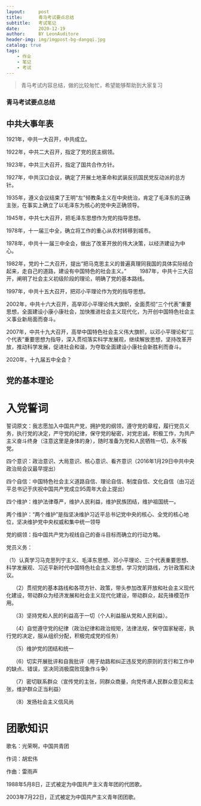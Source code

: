 ```yaml
---
layout:     post
title:      青马考试要点总结
subtitle:   考试笔记
date:       2020-12-19
author:     BY LeonAuditore
header-img: img/imgpost-bg-dangqi.jpg
catalog: true
tags:
    - 作业
    - 笔记
    - 考试
---
```

>青马考试内容总结，做的比较匆忙，希望能够帮助到大家复习

### 青马考试要点总结
## 中共大事年表
1921年，中共一大召开，中共成立。

1922年，中共二大召开，指定了党的民主纲领。

1923年，中共三大召开，指定了国共合作方针。

1927年，中共汉口会议，确定了开展土地革命和武装反抗国民党反动派的总方针。

1935年，遵义会议结束了王明“左”倾教条主义在中央统治，肯定了毛泽东的正确主张，在事实上确立了以毛泽东为核心的党中央正确领导。

1945年，中共七大召开，把毛泽东思想作为党的指导思想。

1978年，十一届三中全，确立将工作的重心从农村转移到城市。

1978年，中共十一届三中全会，做出了改革开放的伟大决策，以经济建设为中心。

1982年，党的十二大召开，提出“把马克思主义的普遍真理同我国的具体实际结合起来，走自己的道路，建设有中国特色的社会主义。”
　　
1987年，中共十三大召开，阐明了社会主义初级阶段的理论，明确了党的基本路线。

1997年，中共十五大召开，把邓小平理论作为党的指导思想。

2002年，中共十六大召开，高举邓小平理论伟大旗帜，全面贯彻“三个代表”重要思想，全面建设小康小康社会，加快推进社会主义现代化，为开创中国特色社会主义事业新局面而奋斗。

2007年，中共十九大召开，高举中国特色社会主义伟大旗帜，以邓小平理论和“三个代表”重要思想为指导，深入贯彻落实科学发展观，继续解放思想，坚持改革开放，推动科学发展，促进社会和谐，为夺取全面建设小康社会新胜利而奋斗。

2020年，十九届五中全会？

## 党的基本理论

# 入党誓词
誓词原文：我志愿加入中国共产党，拥护党的纲领，遵守党的章程，履行党员义务，执行党的决定，严守党的纪律，保守党的秘密，对党忠诚，积极工作，为共产主义奋斗终身（注意这里是身体的身），随时准备为党和人民牺牲一切，永不叛党。

四个意识：政治意识、大局意识、核心意识、看齐意识（2016年1月29日中共中央政治局会议最早提出）

四个自信：中国特色社会主义道路自信、理论自信、制度自信、文化自信（由习近平总书记于庆祝中国共产党成立95周年大会上提出）

四个维护：维护法律尊严，维护人民利益，维护民族团结，维护祖国统一。

两个维护：“两个维护”是指坚决维护习近平总书记党中央的核心、全党的核心地位，坚决维护党中央权威和集中统一领导

党的纲领：指中国共产党为视线自己的奋斗目标而确立的行动方略。

党员义务：

   （1）认真学习马克思列宁主义、毛泽东思想、邓小平理论、三个代表重要思想、科学发展观、习近平新时代中国特色社会主义思想，学习党的路线，方针政策和决议。

　 （2）贯彻党的基本路线和各项方针、政策，带头参加改革开放和社会主义现代化建设，带动群众为经济发展和社会主义现代化建设，带动群众，起先锋模范作用。

　 （3）坚持党和人民的利益高于一切（个人利益服从党和人民利益）。

　 （4）自觉遵守党的纪律（政治纪律和政治规矩，法律法规，保守国家秘密，执行党的决定，服从组织分配，积极完成党的任务）

　 （5）维护党的团结和统一

　 （6）切实开展批评和自我批评（用于劫路和纠正违反党的原则的言行和工作中的缺点、错误，坚决同消极腐败现象作斗争）

　 （7）密切联系群众（宣传党的主张，同群众商量，向党传递人民群众意见和主张，维护群众正当利益）

　 （8）发扬社会主义信风尚
# 团歌知识

歌名：光荣啊，中国共青团

作词：胡宏伟

作曲：雷雨声

1988年5月8日，正式被定为中国共产主义青年团的代团歌。

2003年7月22日，正式被定为中国共产主义青年团团歌。
